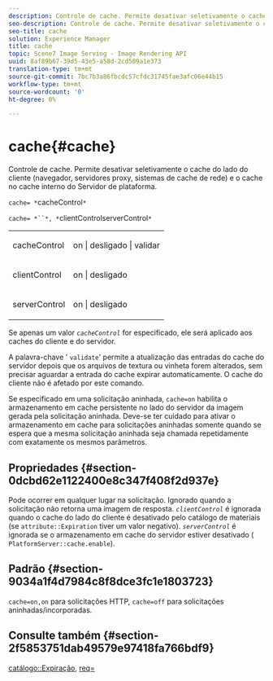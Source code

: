 ```yaml
---
description: Controle de cache. Permite desativar seletivamente o cache do lado do cliente (navegador, servidores proxy, sistemas de cache de rede) e o cache no cache interno do Servidor de plataforma.
seo-description: Controle de cache. Permite desativar seletivamente o cache do lado do cliente (navegador, servidores proxy, sistemas de cache de rede) e o cache no cache interno do Servidor de plataforma.
seo-title: cache
solution: Experience Manager
title: cache
topic: Scene7 Image Serving - Image Rendering API
uuid: 8af89b67-39d5-43e5-a58d-2cd509a1e373
translation-type: tm+mt
source-git-commit: 7bc7b3a86fbcdc57cfdc31745fae3afc06e44b15
workflow-type: tm+mt
source-wordcount: '0'
ht-degree: 0%

---
```



# cache{#cache}

Controle de cache. Permite desativar seletivamente o cache do lado do cliente (navegador, servidores proxy, sistemas de cache de rede) e o cache no cache interno do Servidor de plataforma.

`cache= *`cacheControl`*`

`cache= *``*, *`clientControlserverControl`*`

<table id="simpletable_CBB5DFBD48B444A4AA806B11299BC43E"> 
 <tr class="strow"> 
  <td class="stentry"> <p><span class="varname"> cacheControl</span> </p> </td> 
  <td class="stentry"> <p>on | desligado | validar </p></td> 
 </tr> 
 <tr class="strow"> 
  <td class="stentry"> <p><span class="varname"> clientControl  </span> </p> </td> 
  <td class="stentry"> <p>on | desligado </p></td> 
 </tr> 
 <tr class="strow"> 
  <td class="stentry"> <p><span class="varname"> serverControl  </span> </p></td> 
  <td class="stentry"> <p>on | desligado </p></td> 
 </tr> 
</table>

Se apenas um valor *`cacheControl`* for especificado, ele será aplicado aos caches do cliente e do servidor.

A palavra-chave &#39; `validate`&#39; permite a atualização das entradas do cache do servidor depois que os arquivos de textura ou vinheta forem alterados, sem precisar aguardar a entrada do cache expirar automaticamente. O cache do cliente não é afetado por este comando.

Se especificado em uma solicitação aninhada, `cache=on` habilita o armazenamento em cache persistente no lado do servidor da imagem gerada pela solicitação aninhada. Deve-se ter cuidado para ativar o armazenamento em cache para solicitações aninhadas somente quando se espera que a mesma solicitação aninhada seja chamada repetidamente com exatamente os mesmos parâmetros.

## Propriedades {#section-0dcbd62e1122400e8c347f408f2d937e}

Pode ocorrer em qualquer lugar na solicitação. Ignorado quando a solicitação não retorna uma imagem de resposta. *`clientControl`* é ignorada quando o cache do lado do cliente é desativado pelo catálogo de materiais (se  `attribute::Expiration` tiver um valor negativo). *`serverControl`* é ignorada se o armazenamento em cache do servidor estiver desativado (  `PlatformServer::cache.enable`).

## Padrão {#section-9034a1f4d7984c8f8dce3fc1e1803723}

`cache=on,on` para solicitações HTTP,  `cache=off` para solicitações aninhadas/incorporadas.

## Consulte também {#section-2f5853751dab49579e97418fa766bdf9}

[catálogo::Expiração](../../../../../ir-api/material-cat/image-rendering-api-ref/c-ir-material-catalog/c-ir-material-data-reference/r-ir-expiration-dataref.md#reference-5e93943abff54c93bf85aae3b911a3ce),  [req=](../../../../../ir-api/http-protocol/image-rendering-api-ref/c-ir-http-protocol-ref/c-ir-http-protocol-command-reference/r-ir-req.md#reference-792b1a663fb64261bd2de2a209b847fb)
